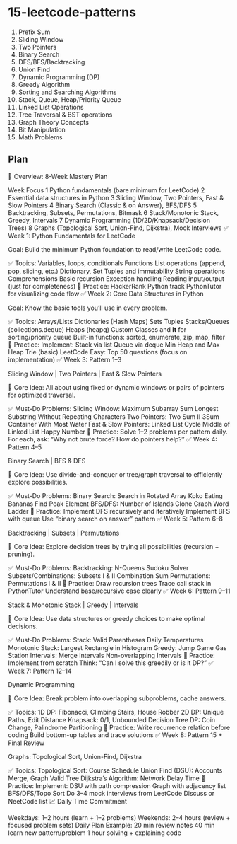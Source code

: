 # 15-leetcode-patterns

1. Prefix Sum
2. Sliding Window
3. Two Pointers
4. Binary Search
5. DFS/BFS/Backtracking
6. Union Find
7. Dynamic Programming (DP)
8. Greedy Algorithm
9. Sorting and Searching Algorithms
10. Stack, Queue, Heap/Priority Queue
11. Linked List Operations
12. Tree Traversal & BST operations
13. Graph Theory Concepts
14. Bit Manipulation
15. Math Problems 

## Plan
📅 Overview: 8-Week Mastery Plan

Week	Focus
1	Python fundamentals (bare minimum for LeetCode)
2	Essential data structures in Python
3	Sliding Window, Two Pointers, Fast & Slow Pointers
4	Binary Search (Classic & on Answer), BFS/DFS
5	Backtracking, Subsets, Permutations, Bitmask
6	Stack/Monotonic Stack, Greedy, Intervals
7	Dynamic Programming (1D/2D/Knapsack/Decision Trees)
8	Graphs (Topological Sort, Union-Find, Dijkstra), Mock Interviews
✅ Week 1: Python Fundamentals for LeetCode

Goal: Build the minimum Python foundation to read/write LeetCode code.

✅ Topics:
Variables, loops, conditionals
Functions
List operations (append, pop, slicing, etc.)
Dictionary, Set
Tuples and immutability
String operations
Comprehensions
Basic recursion
Exception handling
Reading input/output (just for completeness)
🔁 Practice:
HackerRank Python track
PythonTutor for visualizing code flow
✅ Week 2: Core Data Structures in Python

Goal: Know the basic tools you’ll use in every problem.

✅ Topics:
Arrays/Lists
Dictionaries (Hash Maps)
Sets
Tuples
Stacks/Queues (collections.deque)
Heaps (heapq)
Custom Classes and __lt__ for sorting/priority queue
Built-in functions: sorted, enumerate, zip, map, filter
🔁 Practice:
Implement:
Stack via list
Queue via deque
Min Heap and Max Heap
Trie (basic)
LeetCode Easy: Top 50 questions (focus on implementation)
✅ Week 3: Pattern 1–3

Sliding Window | Two Pointers | Fast & Slow Pointers

🔑 Core Idea:
All about using fixed or dynamic windows or pairs of pointers for optimized traversal.

✅ Must-Do Problems:
Sliding Window:
Maximum Subarray Sum
Longest Substring Without Repeating Characters
Two Pointers:
Two Sum II
3Sum
Container With Most Water
Fast & Slow Pointers:
Linked List Cycle
Middle of Linked List
Happy Number
🔁 Practice:
Solve 1–2 problems per pattern daily.
For each, ask: “Why not brute force? How do pointers help?”
✅ Week 4: Pattern 4–5

Binary Search | BFS & DFS

🔑 Core Idea:
Use divide-and-conquer or tree/graph traversal to efficiently explore possibilities.

✅ Must-Do Problems:
Binary Search:
Search in Rotated Array
Koko Eating Bananas
Find Peak Element
BFS/DFS:
Number of Islands
Clone Graph
Word Ladder
🔁 Practice:
Implement DFS recursively and iteratively
Implement BFS with queue
Use “binary search on answer” pattern
✅ Week 5: Pattern 6–8

Backtracking | Subsets | Permutations

🔑 Core Idea:
Explore decision trees by trying all possibilities (recursion + pruning).

✅ Must-Do Problems:
Backtracking:
N-Queens
Sudoku Solver
Subsets/Combinations:
Subsets I & II
Combination Sum
Permutations:
Permutations I & II
🔁 Practice:
Draw recursion trees
Trace call stack in PythonTutor
Understand base/recursive case clearly
✅ Week 6: Pattern 9–11

Stack & Monotonic Stack | Greedy | Intervals

🔑 Core Idea:
Use data structures or greedy choices to make optimal decisions.

✅ Must-Do Problems:
Stack:
Valid Parentheses
Daily Temperatures
Monotonic Stack:
Largest Rectangle in Histogram
Greedy:
Jump Game
Gas Station
Intervals:
Merge Intervals
Non-overlapping Intervals
🔁 Practice:
Implement from scratch
Think: “Can I solve this greedily or is it DP?”
✅ Week 7: Pattern 12–14

Dynamic Programming

🔑 Core Idea:
Break problem into overlapping subproblems, cache answers.

✅ Topics:
1D DP: Fibonacci, Climbing Stairs, House Robber
2D DP: Unique Paths, Edit Distance
Knapsack: 0/1, Unbounded
Decision Tree DP: Coin Change, Palindrome Partitioning
🔁 Practice:
Write recurrence relation before coding
Build bottom-up tables and trace solutions
✅ Week 8: Pattern 15 + Final Review

Graphs: Topological Sort, Union-Find, Dijkstra

✅ Topics:
Topological Sort: Course Schedule
Union Find (DSU): Accounts Merge, Graph Valid Tree
Dijkstra’s Algorithm: Network Delay Time
🔁 Practice:
Implement:
DSU with path compression
Graph with adjacency list
BFS/DFS/Topo Sort
Do 3–4 mock interviews from LeetCode Discuss or NeetCode list
📈 Daily Time Commitment

Weekdays: 1–2 hours (learn + 1–2 problems)
Weekends: 2–4 hours (review + focused problem sets)
Daily Plan Example:
20 min review notes
40 min learn new pattern/problem
1 hour solving + explaining code